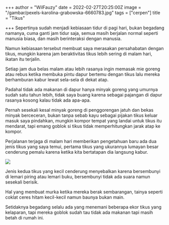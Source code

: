 +++
author = "WilFauzy"
date = 2022-02-27T20:25:00Z
image = "/gambar/pexels-karolina-grabowska-6660783.jpg"
tags = ["cerpen"]
title = "Tikus"

+++
Sepertinya sudah menjadi kebiasaan tidur di pagi hari, bukan begadang namanya, cuma ganti jam tidur saja, semua masih berjalan normal seperti manusia biasa, dan masih berinteraksi dengan manusia.

Namun kebiasaan tersebut membuat saya merasakan persahabatan dengan tikus, mungkin karena jam beraktivitas tikus lebih sering di malam hari, ikatan itu terjalin.

Setiap jam dua belas malam atau lebih rasanya ingin memasak mie goreng atau rebus ketika membuka pintu dapur bertemu dengan tikus lalu mereka berhamburan kabur lewat sela-sela di dekat atap.

Padahal tidak ada makanan di dapur hanya minyak goreng yang umurnya sudah satu tahun lebih, tidak saya buang karena sebagai pajangan di dapur rasanya kosong kalau tidak ada apa-apa.

Pernah sesekali kesal minyak goreng di penggorengan jatuh dan bekas minyak berceceran, bukan tanpa sebab kayu sebagai pijakan tikus keluar masuk saya pindahkan, mungkin kompor tempat yang landai untuk tikus itu mendarat, tapi emang goblok si tikus tidak memperhitungkan jarak atap ke kompor.

Perjalanan terjaga di malam hari memberikan pengetahuan baru ada dua jenis tikus yang saya temui, pertama tikus yang ukurannya lumayan besar cenderung pemalu karena ketika kita bertatapan dia langsung kabur.

![](/gambar/20220228_020624.jpg)

Jenis kedua tikus yang kecil cenderung menyebalkan karena bersembunyi di lemari piring atau lemari buku, bersembunyi tidak ada suara namun sesekali berisik.

Hal yang membuat murka ketika mereka berak sembarangan, tainya seperti coklat ceres hitam kecil-kecil namun baunya bukan main.

Setidaknya begadang selalu ada yang menemani beberapa ekor tikus yang kelaparan, tapi mereka goblok sudah tau tidak ada makanan tapi masih betah di rumah ini.
